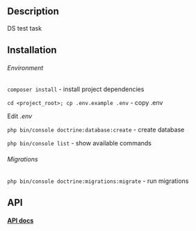 Description
-------------

DS test task

Installation
-------------
###### Environment

```composer install``` - install project dependencies

```cd <project_root>; cp .env.example .env``` - copy .env

Edit _.env_

```php bin/console doctrine:database:create``` - create database

```php bin/console list``` - show available commands

###### Migrations

```php bin/console doctrine:migrations:migrate``` - run migrations

API
-------------
#### [API docs](./docs/api/openapi.yaml)
